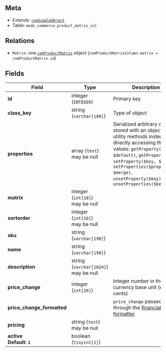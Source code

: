 ## Meta

- Extends: [`comSimpleObject`](comSimpleObject)
- Table: `modx_commerce_product_matrix_col`

## Relations

- `Matrix`: one [`comProductMatrix`](comProductMatrix) object (`comProductMatrixColumn.matrix = comProductMatrix.id`)

## Fields


| Field | Type | Description |
| ----- | ---- | ----------- |
| **id** | integer (`INTEGER`) | Primary key |
| **class_key** | string (`varchar[100]`) | Type of object |
| **properties** | array (`text`)<br>may be null | Serialized arbitrary data stored with an object. Use utility methods instead of directly accessing these values: `getProperty($key, $default)`, `getProperties()`, `setProperty($key, $value)`, `setProperties($properties, $merge)`, `unsetProperty($key)`, `unsetProperties($keys)` |
| **matrix** | integer (`int[10]`)<br>may be null |  |
| **sortorder** | integer (`int[10]`)<br>may be null |  |
| **sku** | string (`varchar[190]`) |  |
| **name** | string (`varchar[190]`) |  |
| **description** | string (`varchar[1024]`)<br>may be null |  |
| **price_change** | integer (`int[20]`) | Integer number in the currency base unit (e.g. cents) |
| **price_change_formatted** |  | `price_change` passed through the [financial formatter](../Formatters/financial) |
| **pricing** | string (`text`)<br>may be null |  |
| **active<br>Default: `1`** | boolean (`tinyint[1]`) |  |

